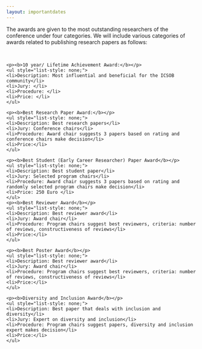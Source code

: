 ```yaml
---
layout: importantdates
---
```


<div>

The awards are given to the most outstanding researchers of the conference under four categories. We will include various categories of awards related to publishing research papers as follows:

<br>
<p class="space"> </p>
 
    <p><b>10 year/ Lifetime Achievement Award:</b></p>
    <ul style="list-style: none;">
    <li>Description: Most influential and beneficial for the ICSOB community</li>
    <li>Jury: </li>
    <li>Procedure: </li>
    <li>Price: </li>
    </ul>

    <p><b>Best Research Paper Award:</b></p>
    <ul style="list-style: none;">
    <li>Description: Best research papers</li>
    <li>Jury: Conference chairs</li>
    <li>Procedure: Award chair suggests 3 papers based on rating and conference chairs make decision</li>
    <li>Price:</li>
    </ul>
    
    <p><b>Best Student (Early Career Researcher) Paper Award</b></p>
    <ul style="list-style: none;">
    <li>Description: Best student paper</li>
    <li>Jury: Selected program chairs</li>
    <li>Procedure: Award chair suggests 3 papers based on rating and randomly selected program chairs make decision</li>
    <li>Price: 250 Euro </li>
    </ul>
    <p><b>Best Reviewer Award</b></p>
    <ul style="list-style: none;">
    <li>Description: Best reviewer award</li>
    <li>Jury: Award chair</li>
    <li>Procedure: Program chairs suggest best reviewers, criteria: number of reviews, constructiveness of reviews</li>
    <li>Price:</li>
    </ul>
    
    <p><b>Best Poster Award</b></p>
    <ul style="list-style: none;">
    <li>Description: Best reviewer award</li>
    <li>Jury: Award chair</li>
    <li>Procedure: Program chairs suggest best reviewers, criteria: number of reviews, constructiveness of reviews</li>
    <li>Price:</li>
    </ul>
    
    <p><b>Diversity and Inclusion Award</b></p>
    <ul style="list-style: none;">
    <li>Description: Best paper that deals with inclusion and diversity</li>
    <li>Jury: Expert on diversity and inclusion</li>
    <li>Procedure: Program chairs suggest papers, diversity and inclusion expert makes decision</li>
    <li>Price:</li>
    </ul>

<!--  <ul style="list-style: none;">
<li style="margin-bottom: 6px">10 year achievement award</li>
<li style="margin-bottom: 6px">Best research paper award</li>
<li style="margin-bottom: 6px">Best student paper award</li>
<li style="margin-bottom: 6px">Best methodological paper award</li>
<li style="margin-bottom: 6px">Best research artifact award</li>
<li style="margin-bottom: 6px">Most influential paper award</li>
<li style="margin-bottom: 6px">Best poster award</li>
<li style="margin-bottom: 6px">Best reviewer award</li>
</ul>
</div> -->
